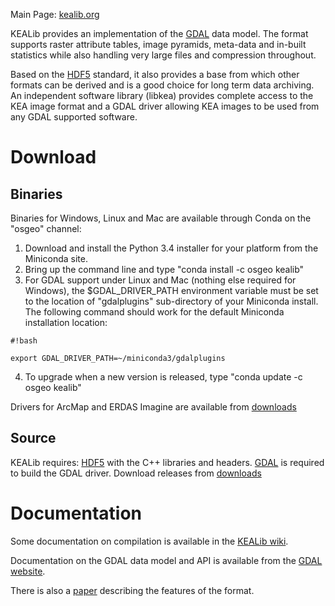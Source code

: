 Main Page: [kealib.org](http://kealib.org/)

KEALib provides an implementation of the [GDAL](http://gdal.org/) data model. The format supports raster attribute tables, image pyramids, meta-data and in-built statistics while also handling very large files and compression throughout.

Based on the [HDF5](https://www.hdfgroup.org/HDF5/) standard, it also provides a base from which other formats can be derived and is a good choice for long term data archiving. An independent software library (libkea) provides complete access to the KEA image format and a GDAL driver allowing KEA images to be used from any GDAL supported software. 

# Download #
## Binaries ##

Binaries for Windows, Linux and Mac are available through Conda on the "osgeo" channel:

1. Download and install the Python 3.4 installer for your platform from the Miniconda site.
1. Bring up the command line and type "conda install -c osgeo kealib"
1. For GDAL support under Linux and Mac (nothing else required for Windows), the $GDAL_DRIVER_PATH environment variable must be set to the location of "gdalplugins" sub-directory of your Miniconda install. The following command should work for the default Miniconda installation location:


```
#!bash

export GDAL_DRIVER_PATH=~/miniconda3/gdalplugins
```


4. To upgrade when a new version is released, type "conda update -c osgeo kealib"

Drivers for ArcMap and ERDAS Imagine are available from [downloads](https://bitbucket.org/chchrsc/kealib/downloads)

## Source ##

KEALib requires: [HDF5](https://www.hdfgroup.org/HDF5/) with the C++ libraries and headers. [GDAL](http://gdal.org/) is required to build the GDAL driver.
Download releases from [downloads](https://bitbucket.org/chchrsc/kealib/downloads)

# Documentation #

Some documentation on compilation is available in the [KEALib wiki](https://bitbucket.org/chchrsc/kealib/wiki).

Documentation on the GDAL data model and API is available from the [GDAL website](http://gdal.org/).

There is also a [paper](http://dx.doi.org/10.1016/j.cageo.2013.03.025) describing the features of the format.